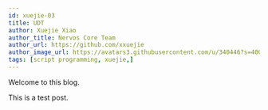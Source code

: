 ```yaml
---
id: xuejie-03
title: UDT
author: Xuejie Xiao
author_title: Nervos Core Team
author_url: https://github.com/xxuejie
author_image_url: https://avatars3.githubusercontent.com/u/340446?s=400&v=4
tags: [script programming, xuejie,]
---
```


Welcome to this blog.

<!--truncate-->

This is a test post.

